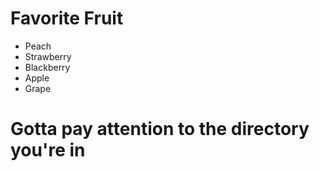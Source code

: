 # Favorite Fruit
- Peach
- Strawberry
- Blackberry
- Apple
- Grape
# Gotta pay attention to the directory you're in
